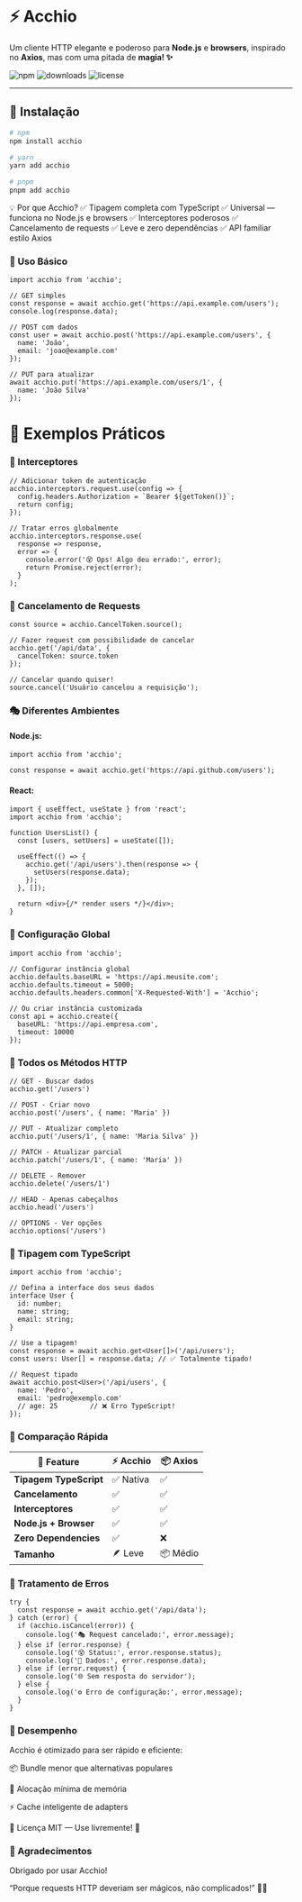 # ⚡ Acchio

Um cliente HTTP elegante e poderoso para **Node.js** e **browsers**, inspirado no **Axios**, mas com uma pitada de **magia! ✨**

![npm](https://img.shields.io/npm/v/acchio)
![downloads](https://img.shields.io/npm/dm/acchio)
![license](https://img.shields.io/npm/l/acchio)

---

## 🚀 Instalação

```bash
# npm
npm install acchio

# yarn
yarn add acchio

# pnpm
pnpm add acchio

```

💡 Por que Acchio?
✅ Tipagem completa com TypeScript
✅ Universal — funciona no Node.js e browsers
✅ Interceptores poderosos
✅ Cancelamento de requests
✅ Leve e zero dependências
✅ API familiar estilo Axios

### 🎯 Uso Básico

```
import acchio from 'acchio';

// GET simples
const response = await acchio.get('https://api.example.com/users');
console.log(response.data);

// POST com dados
const user = await acchio.post('https://api.example.com/users', {
  name: 'João',
  email: 'joao@example.com'
});

// PUT para atualizar
await acchio.put('https://api.example.com/users/1', {
  name: 'João Silva'
});
```

# 🔧 Exemplos Práticos

### 🎨 Interceptores

```
// Adicionar token de autenticação
acchio.interceptors.request.use(config => {
  config.headers.Authorization = `Bearer ${getToken()}`;
  return config;
});

// Tratar erros globalmente
acchio.interceptors.response.use(
  response => response,
  error => {
    console.error('😵 Ops! Algo deu errado:', error);
    return Promise.reject(error);
  }
);
```

### 🎪 Cancelamento de Requests

```
const source = acchio.CancelToken.source();

// Fazer request com possibilidade de cancelar
acchio.get('/api/data', {
  cancelToken: source.token
});

// Cancelar quando quiser!
source.cancel('Usuário cancelou a requisição');
```

### 🎭 Diferentes Ambientes

#### Node.js:

```
import acchio from 'acchio';

const response = await acchio.get('https://api.github.com/users');
```

#### React:

```
import { useEffect, useState } from 'react';
import acchio from 'acchio';

function UsersList() {
  const [users, setUsers] = useState([]);

  useEffect(() => {
    acchio.get('/api/users').then(response => {
      setUsers(response.data);
    });
  }, []);

  return <div>{/* render users */}</div>;
}
```

### 🎨 Configuração Global

```
import acchio from 'acchio';

// Configurar instância global
acchio.defaults.baseURL = 'https://api.meusite.com';
acchio.defaults.timeout = 5000;
acchio.defaults.headers.common['X-Requested-With'] = 'Acchio';

// Ou criar instância customizada
const api = acchio.create({
  baseURL: 'https://api.empresa.com',
  timeout: 10000
});
```

### 🚦 Todos os Métodos HTTP

```
// GET - Buscar dados
acchio.get('/users')

// POST - Criar novo
acchio.post('/users', { name: 'Maria' })

// PUT - Atualizar completo
acchio.put('/users/1', { name: 'Maria Silva' })

// PATCH - Atualizar parcial
acchio.patch('/users/1', { name: 'Maria' })

// DELETE - Remover
acchio.delete('/users/1')

// HEAD - Apenas cabeçalhos
acchio.head('/users')

// OPTIONS - Ver opções
acchio.options('/users')
```

### 🎪 Tipagem com TypeScript

```
import acchio from 'acchio';

// Defina a interface dos seus dados
interface User {
  id: number;
  name: string;
  email: string;
}

// Use a tipagem!
const response = await acchio.get<User[]>('/api/users');
const users: User[] = response.data; // ✅ Totalmente tipado!

// Request tipado
await acchio.post<User>('/api/users', {
  name: 'Pedro',
  email: 'pedro@exemplo.com'
  // age: 25        // ❌ Erro TypeScript!
});
```

### 🎯 Comparação Rápida

| 🧩 **Feature**         | ⚡ **Acchio** | 📦 **Axios** |
| ---------------------- | ------------- | ------------ |
| **Tipagem TypeScript** | ✅ Nativa     | ✅           |
| **Cancelamento**       | ✅            | ✅           |
| **Interceptores**      | ✅            | ✅           |
| **Node.js + Browser**  | ✅            | ✅           |
| **Zero Dependencies**  | ✅            | ❌           |
| **Tamanho**            | 🪶 Leve       | 📦 Médio     |

### 🚨 Tratamento de Erros

```
try {
  const response = await acchio.get('/api/data');
} catch (error) {
  if (acchio.isCancel(error)) {
    console.log('🎭 Request cancelado:', error.message);
  } else if (error.response) {
    console.log('😵 Status:', error.response.status);
    console.log('📝 Dados:', error.response.data);
  } else if (error.request) {
    console.log('🌐 Sem resposta do servidor');
  } else {
    console.log('⚙️ Erro de configuração:', error.message);
  }
}
```

### 🎪 Desempenho

Acchio é otimizado para ser rápido e eficiente:

📦 Bundle menor que alternativas populares

🧠 Alocação mínima de memória

⚡ Cache inteligente de adapters

📄 Licença
MIT — Use livremente! 🎉

### 🎊 Agradecimentos

Obrigado por usar Acchio!

“Porque requests HTTP deveriam ser mágicos, não complicados!” 🎩✨
